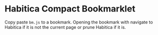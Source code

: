 # Habitica Compact Bookmarklet
Copy paste `bm.js` to a bookmark. Opening the bookmark with navigate to Habitica if it is not the current page or prune Habitica if it is. 